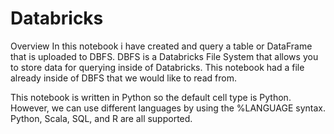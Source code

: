 # Databricks
Overview
In this notebook i have created and query a table or DataFrame that is uploaded to DBFS. DBFS is a Databricks File System that allows you to store data for querying inside of Databricks. This notebook had a file already inside of DBFS that we would like to read from.

This notebook is written in Python so the default cell type is Python. However, we can use different languages by using the %LANGUAGE syntax. Python, Scala, SQL, and R are all supported.
